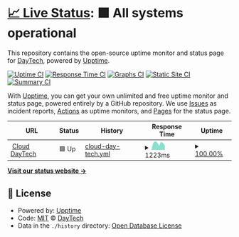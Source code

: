 # [📈 Live Status](https://status.daytech.me): <!--live status--> **🟩 All systems operational**

This repository contains the open-source uptime monitor and status page for [DayTech](https://daytech.me), powered by [Upptime](https://github.com/upptime/upptime).

[![Uptime CI](https://github.com/DayTech/daytechuptime/workflows/Uptime%20CI/badge.svg)](https://github.com/DayTech/daytechuptime/actions?query=workflow%3A%22Uptime+CI%22)
[![Response Time CI](https://github.com/DayTech/daytechuptime/workflows/Response%20Time%20CI/badge.svg)](https://github.com/DayTech/daytechuptime/actions?query=workflow%3A%22Response+Time+CI%22)
[![Graphs CI](https://github.com/DayTech/daytechuptime/workflows/Graphs%20CI/badge.svg)](https://github.com/DayTech/daytechuptime/actions?query=workflow%3A%22Graphs+CI%22)
[![Static Site CI](https://github.com/DayTech/daytechuptime/workflows/Static%20Site%20CI/badge.svg)](https://github.com/DayTech/daytechuptime/actions?query=workflow%3A%22Static+Site+CI%22)
[![Summary CI](https://github.com/DayTech/daytechuptime/workflows/Summary%20CI/badge.svg)](https://github.com/DayTech/daytechuptime/actions?query=workflow%3A%22Summary+CI%22)

With [Upptime](https://upptime.js.org), you can get your own unlimited and free uptime monitor and status page, powered entirely by a GitHub repository. We use [Issues](https://github.com/DayTech/daytechuptime/issues) as incident reports, [Actions](https://github.com/DayTech/daytechuptime/actions) as uptime monitors, and [Pages](https://status.daytech.me) for the status page.

<!--start: status pages-->
<!-- This summary is generated by Upptime (https://github.com/upptime/upptime) -->
<!-- Do not edit this manually, your changes will be overwritten -->
<!-- prettier-ignore -->
| URL | Status | History | Response Time | Uptime |
| --- | ------ | ------- | ------------- | ------ |
| <img alt="" src="https://favicons.githubusercontent.com/cloud.daytech.me" height="13"> [Cloud DayTech](https://cloud.daytech.me) | 🟩 Up | [cloud-day-tech.yml](https://github.com/DayTech/daytechuptime/commits/HEAD/history/cloud-day-tech.yml) | <details><summary><img alt="Response time graph" src="./graphs/cloud-day-tech/response-time-week.png" height="20"> 1223ms</summary><br><a href="https://status.daytech.me/history/cloud-day-tech"><img alt="Response time 1176" src="https://img.shields.io/endpoint?url=https%3A%2F%2Fraw.githubusercontent.com%2FDayTech%2Fdaytechuptime%2FHEAD%2Fapi%2Fcloud-day-tech%2Fresponse-time.json"></a><br><a href="https://status.daytech.me/history/cloud-day-tech"><img alt="24-hour response time 853" src="https://img.shields.io/endpoint?url=https%3A%2F%2Fraw.githubusercontent.com%2FDayTech%2Fdaytechuptime%2FHEAD%2Fapi%2Fcloud-day-tech%2Fresponse-time-day.json"></a><br><a href="https://status.daytech.me/history/cloud-day-tech"><img alt="7-day response time 1223" src="https://img.shields.io/endpoint?url=https%3A%2F%2Fraw.githubusercontent.com%2FDayTech%2Fdaytechuptime%2FHEAD%2Fapi%2Fcloud-day-tech%2Fresponse-time-week.json"></a><br><a href="https://status.daytech.me/history/cloud-day-tech"><img alt="30-day response time 1220" src="https://img.shields.io/endpoint?url=https%3A%2F%2Fraw.githubusercontent.com%2FDayTech%2Fdaytechuptime%2FHEAD%2Fapi%2Fcloud-day-tech%2Fresponse-time-month.json"></a><br><a href="https://status.daytech.me/history/cloud-day-tech"><img alt="1-year response time 1176" src="https://img.shields.io/endpoint?url=https%3A%2F%2Fraw.githubusercontent.com%2FDayTech%2Fdaytechuptime%2FHEAD%2Fapi%2Fcloud-day-tech%2Fresponse-time-year.json"></a></details> | <details><summary><a href="https://status.daytech.me/history/cloud-day-tech">100.00%</a></summary><a href="https://status.daytech.me/history/cloud-day-tech"><img alt="All-time uptime 87.32%" src="https://img.shields.io/endpoint?url=https%3A%2F%2Fraw.githubusercontent.com%2FDayTech%2Fdaytechuptime%2FHEAD%2Fapi%2Fcloud-day-tech%2Fuptime.json"></a><br><a href="https://status.daytech.me/history/cloud-day-tech"><img alt="24-hour uptime 100.00%" src="https://img.shields.io/endpoint?url=https%3A%2F%2Fraw.githubusercontent.com%2FDayTech%2Fdaytechuptime%2FHEAD%2Fapi%2Fcloud-day-tech%2Fuptime-day.json"></a><br><a href="https://status.daytech.me/history/cloud-day-tech"><img alt="7-day uptime 100.00%" src="https://img.shields.io/endpoint?url=https%3A%2F%2Fraw.githubusercontent.com%2FDayTech%2Fdaytechuptime%2FHEAD%2Fapi%2Fcloud-day-tech%2Fuptime-week.json"></a><br><a href="https://status.daytech.me/history/cloud-day-tech"><img alt="30-day uptime 100.00%" src="https://img.shields.io/endpoint?url=https%3A%2F%2Fraw.githubusercontent.com%2FDayTech%2Fdaytechuptime%2FHEAD%2Fapi%2Fcloud-day-tech%2Fuptime-month.json"></a><br><a href="https://status.daytech.me/history/cloud-day-tech"><img alt="1-year uptime 86.57%" src="https://img.shields.io/endpoint?url=https%3A%2F%2Fraw.githubusercontent.com%2FDayTech%2Fdaytechuptime%2FHEAD%2Fapi%2Fcloud-day-tech%2Fuptime-year.json"></a></details>

<!--end: status pages-->

[**Visit our status website →**](https://status.daytech.me)

## 📄 License

- Powered by: [Upptime](https://github.com/upptime/upptime)
- Code: [MIT](./LICENSE) © [DayTech](https://daytech.me)
- Data in the `./history` directory: [Open Database License](https://opendatacommons.org/licenses/odbl/1-0/)
